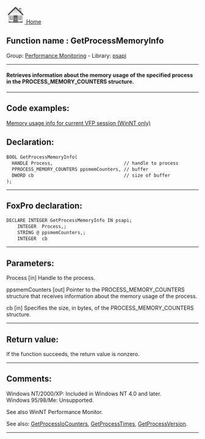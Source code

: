 [<img src="../../images/home.png"> Home ](https://github.com/VFPX/Win32API)  

## Function name : GetProcessMemoryInfo
Group: [Performance Monitoring](../../functions_group.md#Performance_Monitoring)  -  Library: [psapi](../../Libraries.md#psapi)  
***  


#### Retrieves information about the memory usage of the specified process in the PROCESS_MEMORY_COUNTERS structure.
***  


## Code examples:
[Memory usage info for current VFP session (WinNT only)](../../samples/sample_172.md)  

## Declaration:
```foxpro  
BOOL GetProcessMemoryInfo(
  HANDLE Process,                          // handle to process
  PPROCESS_MEMORY_COUNTERS ppsmemCounters, // buffer
  DWORD cb                                 // size of buffer
);  
```  
***  


## FoxPro declaration:
```foxpro  
DECLARE INTEGER GetProcessMemoryInfo IN psapi;
	INTEGER  Process,;
	STRING @ ppsmemCounters,;
	INTEGER  cb  
```  
***  


## Parameters:
Process 
[in] Handle to the process. 

ppsmemCounters 
[out] Pointer to the PROCESS_MEMORY_COUNTERS structure that receives information about the memory usage of the process. 

cb 
[in] Specifies the size, in bytes, of the PROCESS_MEMORY_COUNTERS structure. 
  
***  


## Return value:
If the function succeeds, the return value is nonzero.  
***  


## Comments:
Windows NT/2000/XP: Included in Windows NT 4.0 and later.  
Windows 95/98/Me: Unsupported.  
  
See also WinNT Performance Monitor.  
  
See also: [GetProcessIoCounters](../kernel32/GetProcessIoCounters.md), [GetProcessTimes](../kernel32/GetProcessTimes.md), [GetProcessVersion](../kernel32/GetProcessVersion.md).  
  
***  

